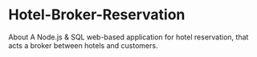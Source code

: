 # Hotel-Broker-Reservation
About A Node.js &amp; SQL web-based application for hotel reservation, that acts a broker between hotels and customers.
